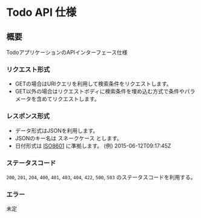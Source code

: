 Todo API 仕様
============

## 概要

TodoアプリケーションのAPIインターフェース仕様


### リクエスト形式

* GETの場合はURIクエリを利用して検索条件をリクエストします。
* GET以外の場合はリクエストボディに検索条件を埋め込む方式で条件やパラメータを含めてリクエストします。


### レスポンス形式

* データ形式はJSONを利用します。
* JSONのキー名は スネークケース とします。
* 日付形式は [ISO8601](https://ja.wikipedia.org/wiki/ISO_8601) に準拠します。 (例) 2015-06-12T09:17:45Z


### ステータスコード

`200`, `201`, `204`, `400`, `401`, `403`, `404`, `422`, `500`, `503` のステータスコードを利用する。


### エラー

未定
